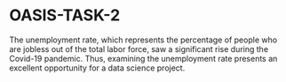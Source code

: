 # OASIS-TASK-2
The unemployment rate, which represents the percentage of people who are jobless out of the total labor force, saw a significant rise during the Covid-19 pandemic. Thus, examining the unemployment rate presents an excellent opportunity for a data science project.
